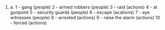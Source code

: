 1. 
    a. 
        1 - gang (people)
        2 - armed robbers (people)
        3 - raid (actions)
        4 - at gunpoint
        5 - security guards (people)
        6 - escape (acations)
        7 - eye witnesses (people)
        8 - arrested (actions)
        9 - raise the alarm (actions)
        10 - forced (actions)